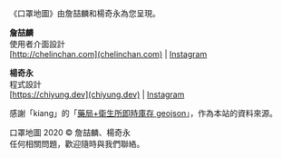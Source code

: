 《口罩地圖》由詹喆麟和楊奇永為您呈現。

**詹喆麟**  
使用者介面設計  
[http://chelinchan.com](chelinchan.com) | [Instagram](instagram.com/chelinchan24)

**楊奇永**  
程式設計  
[https://chiyung.dev](chiyung.dev) | [Instagram](instagram.com/yangchiyung12)  

感謝「kiang」的「[藥局+衛生所即時庫存 geojson](https://raw.githubusercontent.com/kiang/pharmacies/master/json/points.json)」，作為本站的資料來源。  
  
口罩地圖  2020 © 詹喆麟、楊奇永  
任何相關問題，歡迎隨時與我們聯絡。
